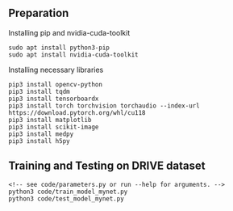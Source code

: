 ## Preparation

Installing pip and nvidia-cuda-toolkit

```
sudo apt install python3-pip
sudo apt install nvidia-cuda-toolkit
```

Installing necessary libraries
```
pip3 install opencv-python
pip3 install tqdm
pip3 install tensorboardx
pip3 install torch torchvision torchaudio --index-url https://download.pytorch.org/whl/cu118
pip3 install matplotlib
pip3 install scikit-image
pip3 install medpy
pip3 install h5py
```

## Training and Testing on DRIVE dataset

```
<!-- see code/parameters.py or run --help for arguments. -->
python3 code/train_model_mynet.py
python3 code/test_model_mynet.py
```







